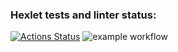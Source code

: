 ### Hexlet tests and linter status:
[![Actions Status](https://github.com/yanpetrenko/frontend-project-lvl1/workflows/hexlet-check/badge.svg)](https://github.com/yanpetrenko/frontend-project-lvl1/actions)
![example workflow](https://github.com/yanpetrenko/frontend-project-lvl1/actions/workflows/github-actions-demo.yml/badge.svg)